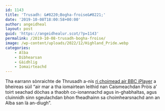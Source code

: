```yaml
---
id: 1143
title: 'Trusadh: &#8220;Bogha-froise&#8221;'
date: '2019-10-08T18:00:58+00:00'
author: angeidheal
layout: post
guid: 'https://angeidhealur.scot/?p=1143'
permalink: /2019-10-08-trusadh-bogha-froise/
image: /wp-content/uploads/2022/12/Highland_Pride.webp
categories:
    - Alba
    - Dibhearsan
    - Gàidhlig
    - Iomairteachd
---
```


Tha earrann sònraichte de Thrusadh a-nis [ri choimead air BBC iPlayer](https://www.bbc.co.uk/programmes/m00097pr) a bheireas sùil “air mar a tha iomairtean leithid nan Caismeachdan Pròis a’ toirt seachad dòchas a thaobh co-ionannachd agus in-ghabhaltas, agus cluinnidh sinn sgeulachdan bhon fheadhainn sa choimhearsnachd ann an Alba san là an-diugh”.